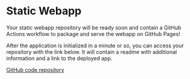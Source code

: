 # Static Webapp

Your static webapp repository will be ready soon and contain a GitHub Actions workflow to package and serve the webapp on GitHub Pages!

After the application is initialized in a minute or so, you can access your repository with the link below. It will contain a readme with additional information and a link to the deployed app.

[GitHub code repository](https://github.com/Org-mnakaba/{{.ApplicationName}})
